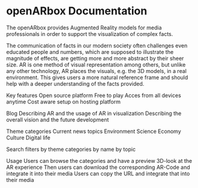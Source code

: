 # openARbox Documentation


The openARbox provides Augmented Reality models for media professionals in order to support the visualization of complex facts.

The communication of facts in our modern society often challenges even educated people and numbers, which are supposed to illustrate the magnitude of effects, are getting more and more abstract by their sheer size. AR is one method of visual representation among others, but unlike any other technology, AR places the visuals, e.g. the 3D models, in a real environment. This gives users a more natural reference frame and should help with a deeper understanding of the facts provided.


Key features
Open source platform
Free to play
Acces from all devices anytime
Cost aware setup on hosting platform

Blog
Describing AR and the usage of AR in visualization
Describing the overall vision and the future development

Theme categories
Current news topics
Environment
Science
Economy
Culture
Digital life

Search filters
by theme categories
by name
by topic

Usage
Users can browse the categories and have a preview 3D-look at the AR experience
Then users can download the corresponding AR-Code and integrate it into their media
Users can copy the URL and integrate that into their media

